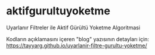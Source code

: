 # aktifgurultuyoketme
Uyarlanır Filtreler ile Aktif Gürültü Yoketme Algoritmasi

Kodların açıklamasını içeren "blog" yazısının detayları için: https://tayyarg.github.io/uyarlanir-filtre-gurultu-yoketme/
